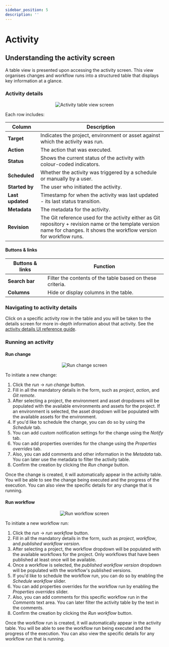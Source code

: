 ```yaml
---
sidebar_position: 5
description: ''
---
```


# Activity

## Understanding the activity screen

A table view is presented upon accessing the activity screen. This view organises changes and workflow runs into a structured table that displays key information at a glance.

### Activity details

<p align='center'>
  <img alt='Activity table view screen' src={require('!url-loader!./images/activity-table-view.png').default} className='image-border'/>
</p>

Each row includes:

| Column              | Description                                                                     |
|---------------------|---------------------------------------------------------------------------------|
| **Target**          | Indicates the project, environment or asset against which the activity was run. |
| **Action**          | The action that was executed. |
| **Status**          | Shows the current status of the activity with colour-coded indicators. |
| **Scheduled**       | Whether the activity was triggered by a schedule or manually by a user. |
| **Started by**      | The user who initiated the activity. |
| **Last updated**    | Timestamp for when the activity was last updated - its last status transition. |
| **Metadata**        | The metadata for the activity. |
| **Revision**        | The Git reference used for the activity either as Git repository + revision name or the template version name for changes. It shows the workflow version for workflow runs. |

#### Buttons & links

| Buttons & links               | Function                                                  |
|-------------------------------|-----------------------------------------------------------|
| **Search bar**                | Filter the contents of the table based on these criteria. |
| **Columns**                   | Hide or display columns in the table.                     |

### Navigating to activity details

Click on a specific activity row in the table and you will be taken to the details screen for more in-depth information about that activity. See the [activity details UI reference guide](/getting-started/familiarisation/gui/activity_details.md).

### Running an activity

#### Run change

<p align='center'>
  <img alt='Run change screen' src={require('!url-loader!./images/change-create.png').default} className='image-border'/>
</p>

To initiate a new change:

1. Click the _run_ -> _run change_ button.
2. Fill in all the mandatory details in the form, such as _project_, _action_, and _Git remote_.
3. After selecting a project, the environment and asset dropdowns will be populated with the available environments and assets for the project. If an environment is selected, the asset dropdown will be populated with the available assets for the environment.
4. If you'd like to schedule the change, you can do so by using the _Schedule_ tab.
5. You can add custom notification settings for the change using the _Notify_ tab.
6. You can add properties overrides for the change using the _Properties overrides_ tab.
7. Also, you can add comments and other information in the _Metadata_ tab. You can later use the metadata to filter the activity table.
8. Confirm the creation by clicking the _Run change_ button.

Once the change is created, it will automatically appear in the activity table. You will be able to see the change being executed and the progress of the execution. You can also view the specific details for any change that is running.

#### Run workflow

<p align='center'>
  <img alt='Run workflow screen' src={require('!url-loader!./images/workflow-run-create.png').default} className='image-border'/>
</p>

To initiate a new workflow run:

1. Click the _run_ -> _run workflow_ button.
2. Fill in all the mandatory details in the form, such as _project_, _workflow_, and _published workflow version_.
3. After selecting a project, the workflow dropdown will be populated with the available workflows for the project. Only workflows that have been published at least once will be available.
4. Once a workflow is selected, the _published workflow version_ dropdown will be populated with the workflow's published versions.
5. If you'd like to schedule the workflow run, you can do so by enabling the _Schedule workflow_ slider.
6. You can add properties overrides for the workflow run by enabling the _Properties overrides_ slider.
7. Also, you can add comments for this specific workflow run in the _Comments_ text area. You can later filter the activity table by the text in the comments.
8. Confirm the creation by clicking the _Run workflow_ button.

Once the workflow run is created, it will automatically appear in the activity table. You will be able to see the workflow run being executed and the progress of the execution. You can also view the specific details for any workflow run that is running.
